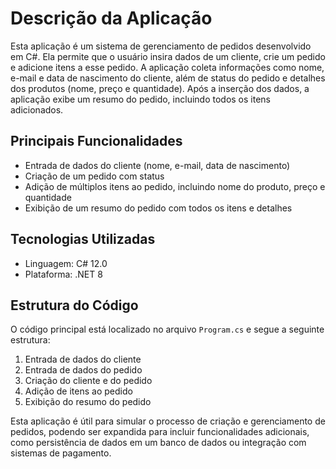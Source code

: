 # Descrição da Aplicação

Esta aplicação é um sistema de gerenciamento de pedidos desenvolvido em C#. Ela permite que o usuário insira dados de um cliente, crie um pedido e adicione itens a esse pedido. A aplicação coleta informações como nome, e-mail e data de nascimento do cliente, além de status do pedido e detalhes dos produtos (nome, preço e quantidade). Após a inserção dos dados, a aplicação exibe um resumo do pedido, incluindo todos os itens adicionados.

## Principais Funcionalidades

- Entrada de dados do cliente (nome, e-mail, data de nascimento)
- Criação de um pedido com status
- Adição de múltiplos itens ao pedido, incluindo nome do produto, preço e quantidade
- Exibição de um resumo do pedido com todos os itens e detalhes

## Tecnologias Utilizadas

- Linguagem: C# 12.0
- Plataforma: .NET 8

## Estrutura do Código

O código principal está localizado no arquivo `Program.cs` e segue a seguinte estrutura:

1. Entrada de dados do cliente
2. Entrada de dados do pedido
3. Criação do cliente e do pedido
4. Adição de itens ao pedido
5. Exibição do resumo do pedido

Esta aplicação é útil para simular o processo de criação e gerenciamento de pedidos, podendo ser expandida para incluir funcionalidades adicionais, como persistência de dados em um banco de dados ou integração com sistemas de pagamento.
